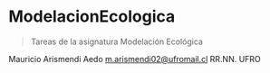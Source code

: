 # ModelacionEcologica

>Tareas de la asignatura Modelación Ecológica

Mauricio Arismendi Aedo
m.arismendi02@ufromail.cl
RR.NN. UFRO
